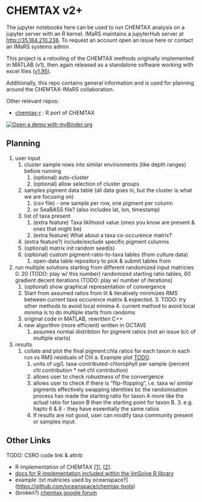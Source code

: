 # CHEMTAX v2+

The jupyter notebooks here can be used to run CHEMTAX analysis on a jupyter server with an R kernel. 
IMaRS maintains a jupyterHub server at http://35.184.210.236.
To request an account open an issue here or contact an IMaRS systems admin.

This project is a retooling of the CHEMTAX methods originally implemented in MATLAB (v1), then again released as a standalone software working with excel files ([v1.95](https://data.aad.gov.au/metadata/records/CHEMTAX)).

Additionally, this repo contains general information and is used for planning around the CHEMTAX-IMaRS collaboration.

Other relevant repos:
* [chemtax-r](https://github.com/sebastiandig/rCHEMTAX) : R port of CHEMTAX

[![Open a demo with myBinder.org](https://mybinder.org/badge_logo.svg)](https://mybinder.org/v2/gh/USF-IMARS/chemtax/HEAD)

## Planning
1. user input
    1. cluster sample rows into similar environments (like depth ranges) before running 
        1. (optional) auto-cluster
        2. (optional) allow selection of cluster groups 
    2. samples pigment data table (all data goes in, but the cluster is what we are focusing on)
        1. (csv file) - one sample per row, one pigment per column 
        2. or SeaBASS file? (also includes lat, lon, timestamp)
    3. list of taxa present
        1. (extra feature) Taxa liklihood value (ones you know are present & ones that might be) 
        2. (extra feature) What about a taxa co-occurence matrix?
    4. (extra feature?) include/exclude specific pigment columns
    5. (optional) matrix init random seed(s)
    6. (optional) custom pigment-ratio-to-taxa tables (from culture data) 
        1. open-data table repository to pick & submit tables from
3. run multiple solutions starting from different randomized input matricies
    0. 20 (TODO: play w/ this number) randomized starting ratio tables, 60 gradient decent iterations (TODO: play w/ number of iterations) 
    1. (optional) show graphical representation of convergence
    2. Start from assumed ratios from lit & iteratively minimizes RMS between current taxa occurence matrix & expected.
        3. TODO: try other methods to avoid local minima 
        4. current method to avoid local minima is to do multiple starts from randoms
    3. original code in MATLAB, rewritten C++
    4. new algorithm (more efficient) written in OCTAVE
        1. assumes normal distribtion for pigment ratios (not an issue b/c of multiple starts) 
4. results
    1. collate and plot the final pigment:chla ratios for each taxon in each run vs RMS residuals of Chl a. Example plot [TODO](ln_here).
        1. units of ug/L taxa-contributed-chlorophyll per sample (percent chl contribution * net chl contribution) 
        1. allows user to check robustness of the convergence
        2. allows user to check if there is “flip-flopping”, i.e. taxa w/ similar pigments effectively swapping identities bc the randomisation process has made the starting ratio for taxon A more like the actual ratio for taxon B than the starting point for taxon B.
            3. e.g. hapto 6 & 8 - they have eseentially the same ratios
        4. If results are not good, user can modify taxa community present or samples input.

## Other Links

TODO: CSRO code link & attrib

* R implementation of CHEMTAX [[1](https://github.com/MarPolar/CHEMTAX)], [[2](https://github.com/silviageor/chemtax)].
* [docs for R implementation included within the limSolve R library](https://www.rdocumentation.org/packages/limSolve/versions/1.5.6/topics/Chemtax)
* example .txt matricies used by oceanspace?](https://github.com/oceanspace/chemtax-tools) 
* (broken?) [chemtax google forum](http://groups.google.com/forum/#!forum/chemtax_users)
